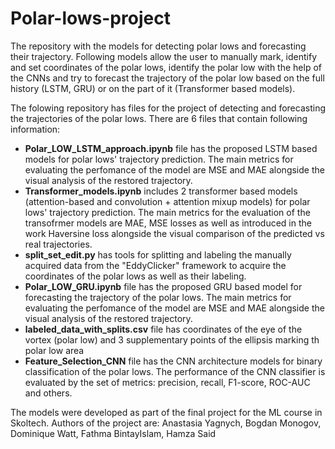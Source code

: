 # Polar-lows-project
The repository with the models for detecting polar lows and forecasting their trajectory. Following models allow the user to manually mark, identify and set coordinates of the polar lows, identify the polar low with the help of the CNNs and try to forecast the trajectory of the polar low based on the full history (LSTM, GRU) or on the part of it (Transformer based models). 

The folowing repository has files for the project of detecting and forecasting the trajectories of the polar lows. There are 6 files that contain following information:
- **Polar_LOW_LSTM_approach.ipynb** file has the proposed LSTM based models for polar lows' trajectory prediction. The main metrics for evaluating the perfomance of the model are MSE and MAE alongside the visual analysis of the restored trajectory. 
- **Transformer_models.ipynb** includes 2 transformer based models (attention-based and convolution + attention mixup models) for polar lows' trajectory prediction. The main metrics for the evaluation of the transofrmer models are MAE, MSE losses as well as introduced in the work Haversine loss alongside the visual comparison of the predicted vs real trajectories. 
- **split_set_edit.py** has tools for splitting and labeling the manually acquired data from the "EddyClicker" framework to acquire the coordinates of the polar lows as well as their labeling. 
- **Polar_LOW_GRU.ipynb** file has the proposed GRU based model for forecasting the trajectory of the polar lows. The main metrics for evaluating the perfomance of the model are MSE and MAE alongside the visual analysis of the restored trajectory. 
- **labeled_data_with_splits.csv** file has coordinates of the eye of the vortex (polar low) and 3 supplementary points of the ellipsis marking th polar low area
- **Feature_Selection_CNN** file has the CNN architecture models for binary classification of the polar lows. The performance of the CNN classifier is evaluated by the set of metrics: precision, recall, F1-score, ROC-AUC and others. 

The models were developed as part of the final project for the ML course in Skoltech. 
Authors of the project are: Anastasia Yagnych, Bogdan Monogov, Dominique Watt, Fathma BintayIslam, Hamza Said
